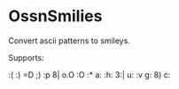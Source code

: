 OssnSmilies
===========

Convert ascii patterns to smileys.

Supports:

:(
:)
=D
;)
:p
8|
o.O
:O
:*
a:
:h:
3:|
u:
:v
g:
8)
c:

